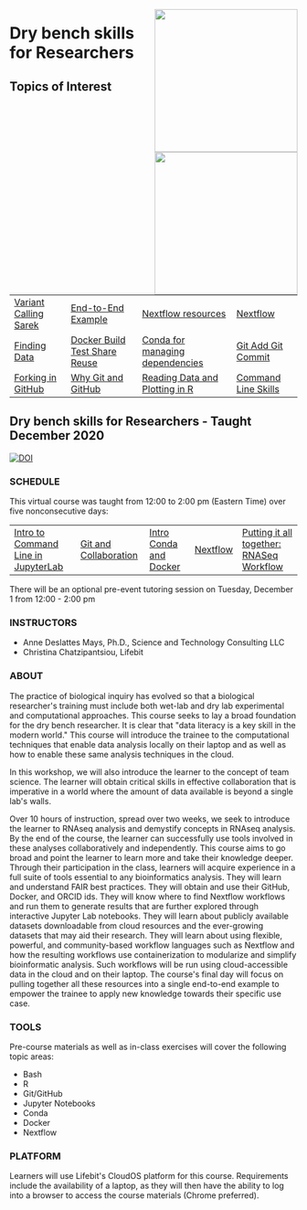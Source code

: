<p align="center">
  <img src="https://static.wixstatic.com/media/b34882_b300f090387248599125482b6750206c.jpg"  width="250" align="right" >
</p>


# Dry bench skills for Researchers

<p align="center">
  <img src="https://static.wixstatic.com/media/b34882_b300f090387248599125482b6750206c.jpg"  width="250" align="right" >
</p>

## Topics of Interest

|   |   |   |   |
|---|---|---|---|
| [Variant Calling Sarek](https://github.com/lifebit-ai/dry-bench-skills-for-researchers/tree/adds-mini-courses/mini-courses/1_variant_calling) | [End-to-End Example](https://github.com/lifebit-ai/dry-bench-skills-for-researchers/blob/main/classes/class_5/Illustrative-Example.md)| [Nextflow resources](https://github.com/lifebit-ai/dry-bench-skills-for-researchers/blob/main/classes/class_5/2-nextflow-resources.md)| [Nextflow](https://github.com/lifebit-ai/dry-bench-skills-for-researchers/blob/main/classes/class_4/nextflow.md) | 
| [Finding Data](https://github.com/lifebit-ai/dry-bench-skills-for-researchers/blob/main/classes/class_4/BONUS-Finding-Data.md) | [Docker Build Test Share Reuse](https://github.com/lifebit-ai/dry-bench-skills-for-researchers/blob/main/classes/class_3/2-build-test-share-reuse-docker.ipynb) | [Conda for managing dependencies](https://github.com/lifebit-ai/dry-bench-skills-for-researchers/blob/main/classes/class_3/1-conda-for-managing-dependencies.ipynb) | [Git Add Git Commit](https://github.com/lifebit-ai/dry-bench-skills-for-researchers/blob/main/classes/class_2/3-the-add-push-git-routine.ipynb) |
| [Forking in GitHub](https://github.com/lifebit-ai/dry-bench-skills-for-researchers/blob/main/classes/class_2/2-the-fork-git-routine.ipynb) | [Why Git and GitHub](https://github.com/lifebit-ai/dry-bench-skills-for-researchers/blob/main/classes/class_2/1-why-git-and-setup.md) | [Reading Data and Plotting in R](https://github.com/lifebit-ai/dry-bench-skills-for-researchers/blob/main/classes/class_1/2-reading-data-and-plotting-in-R.ipynb) | [Command Line Skills](https://github.com/lifebit-ai/dry-bench-skills-for-researchers/blob/main/classes/class_1/1-using-the-command-line.ipynb) |

## Dry bench skills for Researchers - Taught December 2020

[![DOI](https://zenodo.org/badge/DOI/10.5281/zenodo.4317512.svg)](https://doi.org/10.5281/zenodo.4317512)

### SCHEDULE

This virtual course was taught from 12:00 to 2:00 pm (Eastern Time) over five nonconsecutive days:

|   |   |   |   |   |
|---|---|---|---|---|
|[Intro to Command Line in JupyterLab](classes/class_1/README.md)|[Git and Collaboration](classes/class_2/README.md)|[Intro Conda and Docker](classes/class_3/README.md)|[Nextflow](classes/class_4/README.md)|[Putting it all together: RNASeq Workflow](classes/class_5/README.md)

There will be an optional pre-event tutoring session on Tuesday, December 1 from 12:00 - 2:00 pm

### INSTRUCTORS
- Anne Deslattes Mays, Ph.D., Science and Technology Consulting LLC
- Christina Chatzipantsiou, Lifebit

### ABOUT
The practice of biological inquiry has evolved so that a biological researcher's training must include both wet-lab and dry lab experimental and computational approaches. This course seeks to lay a broad foundation for the dry bench researcher. It is clear that "data literacy is a key skill in the modern world." This course will introduce the trainee to the computational techniques that enable data analysis locally on their laptop and as well as how to enable these same analysis techniques in the cloud.

In this workshop, we will also introduce the learner to the concept of team science. The learner will obtain critical skills in effective collaboration that is imperative in a world where the amount of data available is beyond a single lab's walls.

Over 10 hours of instruction, spread over two weeks, we seek to introduce the learner to RNAseq analysis and demystify concepts in RNAseq analysis. By the end of the course, the learner can successfully use tools involved in these analyses collaboratively and independently. This course aims to go broad and point the learner to learn more and take their knowledge deeper. Through their participation in the class, learners will acquire experience in a full suite of tools essential to any bioinformatics analysis. They will learn and understand FAIR best practices. They will obtain and use their GitHub, Docker, and ORCID ids. They will know where to find Nextflow workflows and run them to generate results that are further explored through interactive Jupyter Lab notebooks. They will learn about publicly available datasets downloadable from cloud resources and the ever-growing datasets that may aid their research. They will learn about using flexible, powerful, and community-based workflow languages such as Nextflow and how the resulting  workflows use containerization to modularize and simplify bioinformatic analysis. Such workflows will be run using cloud-accessible data in the cloud and on their laptop. The course's final day will focus on pulling together all these resources into a single end-to-end example to empower the trainee to apply new knowledge towards their specific use case.

### TOOLS

Pre-course materials as well as in-class exercises will cover the following topic areas:

- Bash
- R
- Git/GitHub
- Jupyter Notebooks
- Conda
- Docker
- Nextflow

### PLATFORM

Learners will use Lifebit's CloudOS platform for this course. Requirements include the availability of a laptop, as they will then have the ability to log into a browser to access the course materials (Chrome preferred).
